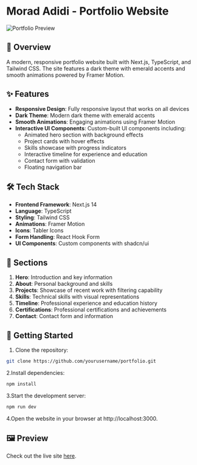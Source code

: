 # Morad Adidi - Portfolio Website

![Portfolio Preview](https://hebbkx1anhila5yf.public.blob.vercel-storage.com/image-nklfxRT7MJekSXZAsnT07LT7GG9riE.png)

## 🚀 Overview

A modern, responsive portfolio website built with Next.js, TypeScript, and Tailwind CSS. The site features a dark theme with emerald accents and smooth animations powered by Framer Motion.

## ✨ Features

- **Responsive Design**: Fully responsive layout that works on all devices
- **Dark Theme**: Modern dark theme with emerald accents
- **Smooth Animations**: Engaging animations using Framer Motion
- **Interactive UI Components**: Custom-built UI components including:
  - Animated hero section with background effects
  - Project cards with hover effects
  - Skills showcase with progress indicators
  - Interactive timeline for experience and education
  - Contact form with validation
  - Floating navigation bar

## 🛠 Tech Stack

- **Frontend Framework**: Next.js 14
- **Language**: TypeScript
- **Styling**: Tailwind CSS
- **Animations**: Framer Motion
- **Icons**: Tabler Icons
- **Form Handling**: React Hook Form
- **UI Components**: Custom components with shadcn/ui

## 📱 Sections

1. **Hero**: Introduction and key information
2. **About**: Personal background and skills
3. **Projects**: Showcase of recent work with filtering capability
4. **Skills**: Technical skills with visual representations
5. **Timeline**: Professional experience and education history
6. **Certifications**: Professional certifications and achievements
7. **Contact**: Contact form and information

## 🚀 Getting Started

1. Clone the repository:
```bash
git clone https://github.com/yourusername/portfolio.git
```
2.Install dependencies:
```bash
npm install
```
3.Start the development server:
```bash
npm run dev
```
4.Open the website in your browser at http://localhost:3000.

## 🖼️ Preview  

Check out the live site [here](https://9zck0r4xshchuv66.vercel.app/).  

